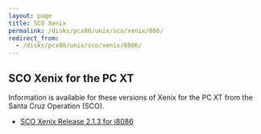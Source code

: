 ```yaml
---
layout: page
title: SCO Xenix
permalink: /disks/pcx86/unix/sco/xenix/086/
redirect_from:
  - /disks/pcx86/unix/sco/xenix/8086/
---
```


SCO Xenix for the PC XT
-----------------------

Information is available for these versions of Xenix for the PC XT from the Santa Cruz Operation (SCO).

* [SCO Xenix Release 2.1.3 for i8086](2.1.3/)
